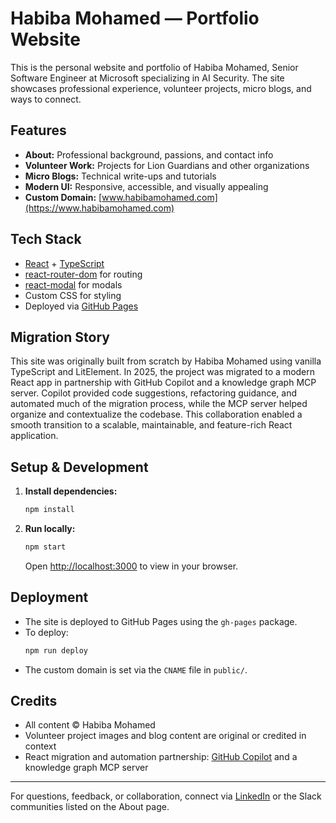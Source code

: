 # Habiba Mohamed — Portfolio Website

This is the personal website and portfolio of Habiba Mohamed, Senior Software Engineer at Microsoft specializing in AI Security. The site showcases professional experience, volunteer projects, micro blogs, and ways to connect.

## Features
- **About:** Professional background, passions, and contact info
- **Volunteer Work:** Projects for Lion Guardians and other organizations
- **Micro Blogs:** Technical write-ups and tutorials
- **Modern UI:** Responsive, accessible, and visually appealing
- **Custom Domain:** [www.habibamohamed.com](https://www.habibamohamed.com)

## Tech Stack
- [React](https://react.dev/) + [TypeScript](https://www.typescriptlang.org/)
- [react-router-dom](https://reactrouter.com/) for routing
- [react-modal](https://github.com/reactjs/react-modal) for modals
- Custom CSS for styling
- Deployed via [GitHub Pages](https://pages.github.com/)

## Migration Story
This site was originally built from scratch by Habiba Mohamed using vanilla TypeScript and LitElement. In 2025, the project was migrated to a modern React app in partnership with GitHub Copilot and a knowledge graph MCP server. Copilot provided code suggestions, refactoring guidance, and automated much of the migration process, while the MCP server helped organize and contextualize the codebase. This collaboration enabled a smooth transition to a scalable, maintainable, and feature-rich React application.

## Setup & Development
1. **Install dependencies:**
   ```sh
   npm install
   ```
2. **Run locally:**
   ```sh
   npm start
   ```
   Open [http://localhost:3000](http://localhost:3000) to view in your browser.

## Deployment
- The site is deployed to GitHub Pages using the `gh-pages` package.
- To deploy:
  ```sh
  npm run deploy
  ```
- The custom domain is set via the `CNAME` file in `public/`.

## Credits
- All content © Habiba Mohamed
- Volunteer project images and blog content are original or credited in context
- React migration and automation partnership: [GitHub Copilot](https://github.com/features/copilot) and a knowledge graph MCP server

---

For questions, feedback, or collaboration, connect via [LinkedIn](https://linkedin.com/in/habibamohamed) or the Slack communities listed on the About page.
